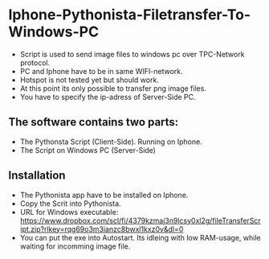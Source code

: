 # Iphone-Pythonista-Filetransfer-To-Windows-PC
* Script is used to send image files to windows pc over TPC-Network protocol.
* PC and Iphone have to be in same WIFI-network.
* Hotspot is not tested yet but should work.
* At this point its only possible to transfer png image files.
* You have to specify the ip-adress of Server-Side PC.
## The software contains two parts:
* The Pythonsta Script (Client-Side). Running on Iphone.
* The Script on Windows PC (Server-Side)
## Installation
* The Pythonista app have to be installed on Iphone.
* Copy the Scrit into Pythonista.
* URL for Windows executable: https://www.dropbox.com/scl/fi/4379kzmaj3n9lcsy0xl2g/fileTransferScript.zip?rlkey=rqg69o3m3ianzc8bwxl1kxz0v&dl=0
* You can put the exe into Autostart. Its idleing with low RAM-usage, while waiting for incomming image file.
